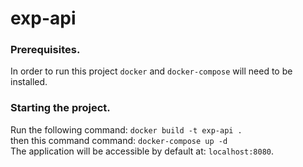 # exp-api

### Prerequisites.
In order to run this project `docker` and `docker-compose` will need to be installed.

### Starting the project.
Run the following command: `docker build -t exp-api .`  
then this command command: `docker-compose up -d`  
The application will be accessible by default at: `localhost:8080`.  
